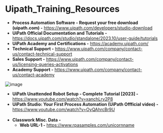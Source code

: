 # Uipath_Training_Resources

* **Process Automation Software - Request your free download (uipath.com) -** https://www.uipath.com/developers/studio-download
* **UiPath Official Documentation and Tutorials -** https://docs.uipath.com/studio/standalone/2023.10/user-guide/tutorials
* **UiPath Academy and Certifications -** https://academy.uipath.com/
* **Technical Support -** https://www.uipath.com/company/contact-us/contact-technical-support
* **Sales Support -** https://www.uipath.com/company/contact-us/licensing-queries-activations
* **Academy Support -** https://www.uipath.com/company/contact-us/contact-academy

![image](https://github.com/toarnabtrainer/UiPath_Training/assets/111301975/4527f8d8-53a0-4584-a820-dee3f14048b9)

* **UiPath Unattended Robot Setup - Complete Tutorial [2023] -** https://www.youtube.com/watch?v=xanchLrv2P8
* **UiPath Studio: Your First Process Automation (UiPath Offficial video) -** https://www.youtube.com/watch?v=OyQAhrcBr9U
<br><br>
* **Classwork Misc. Data -**
  * **Web URL-1 -** https://www.rpasamples.com/unicornname

